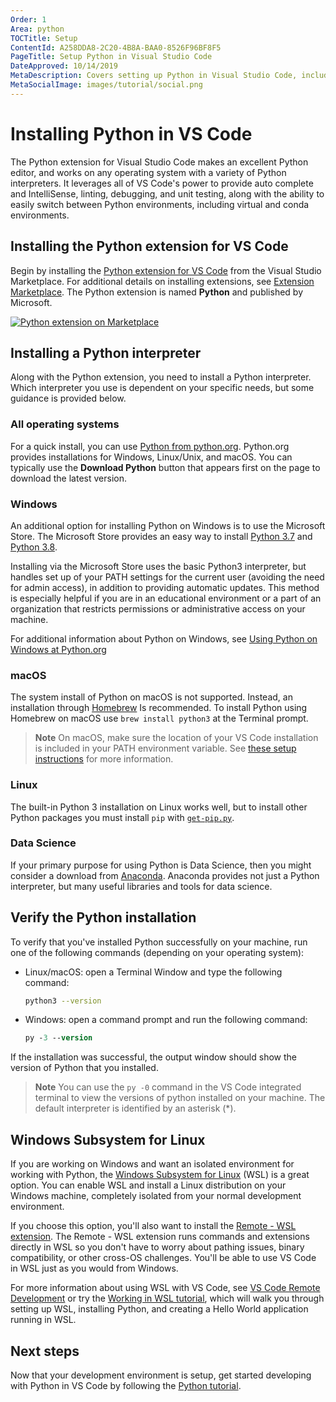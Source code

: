 ```yaml
---
Order: 1
Area: python
TOCTitle: Setup
ContentId: A258DDA8-2C20-4B8A-BAA0-8526F96BF8F5
PageTitle: Setup Python in Visual Studio Code
DateApproved: 10/14/2019
MetaDescription: Covers setting up Python in Visual Studio Code, including installing the extension and an interpreter.
MetaSocialImage: images/tutorial/social.png
---
```

# Installing Python in VS Code

The Python extension for Visual Studio Code makes an excellent Python editor, and works on any operating system with a variety of Python interpreters. It leverages all of VS Code's power to provide auto complete and IntelliSense, linting, debugging, and unit testing, along with the ability to easily switch between Python environments, including virtual and conda environments.

## Installing the Python extension for VS Code

Begin by installing the [Python extension for VS Code](https://marketplace.visualstudio.com/items?itemName=ms-python.python) from the Visual Studio Marketplace. For additional details on installing extensions, see [Extension Marketplace](/docs/editor/extension-gallery.md). The Python extension is named **Python** and published by Microsoft.

[![Python extension on Marketplace](images/setup/python-extension-marketplace.png)](https://marketplace.visualstudio.com/items?itemName=ms-python.python)

## Installing a Python interpreter

Along with the Python extension, you need to install a Python interpreter. Which interpreter you use is dependent on your specific needs, but some guidance is provided below.

### All operating systems

 For a quick install, you can use [Python from python.org](https://www.python.org/downloads/). Python.org provides installations for Windows, Linux/Unix, and macOS. You can typically use the **Download Python** button that appears first on the page to download the latest version.

### Windows

An additional option for installing Python on Windows is to use the Microsoft Store. The Microsoft Store provides an easy way to install [Python 3.7](https://www.microsoft.com/en-us/p/python-37/9nj46sx7x90p) and [Python 3.8](https://www.microsoft.com/en-us/p/python-38/9mssztt1n39l).

Installing via the Microsoft Store uses the basic Python3 interpreter, but handles set up of your PATH settings for the current user (avoiding the need for admin access), in addition to providing automatic updates. This method is especially helpful if you are in an educational environment or a part of an organization that restricts permissions or administrative access on your machine.

For additional information about Python on Windows, see [Using Python on Windows at Python.org](https://docs.python.org/3.7/using/windows.html)

### macOS

The system install of Python on macOS is not supported. Instead, an installation through [Homebrew](https://brew.sh/) Is recommended. To install Python using Homebrew on macOS use `brew install python3` at the Terminal prompt.

> **Note** On macOS, make sure the location of your VS Code installation is included in your PATH environment variable.  See [these setup instructions](/docs/setup/mac.md#launching-from-the-command-line) for more information.

### Linux

The built-in Python 3 installation on Linux works well, but to install other Python packages you must install `pip` with [`get-pip.py`](https://pip.pypa.io/en/stable/installing/#installing-with-get-pip-py).

### Data Science

If your primary purpose for using Python is Data Science, then you might consider a download from [Anaconda](https://www.anaconda.com/download/). Anaconda provides not just a Python interpreter, but many useful libraries and tools for data science.

## Verify the Python installation

To verify that you've installed Python successfully on your machine, run one of the following commands (depending on your operating system):

- Linux/macOS: open a Terminal Window and type the following command:

    ```bash
    python3 --version
    ```

- Windows: open a command prompt and run the following command:

    ```ps
    py -3 --version
    ```

If the installation was successful, the output window should show the version of Python that you installed.

   > **Note** You can use the `py -0` command in the VS Code integrated terminal to view the versions of python installed on your machine. The default interpreter is identified by an asterisk (*).

## Windows Subsystem for Linux

If you are working on Windows and want an isolated environment for working with Python, the [Windows Subsystem for Linux](https://docs.microsoft.com/windows/wsl/about) (WSL) is a great option. You can enable WSL and install a Linux distribution on your Windows machine, completely isolated from your normal development environment.

If you choose this option, you'll also want to install the [Remote - WSL extension](https://marketplace.visualstudio.com/items?itemName=ms-vscode-remote.remote-wsl). The Remote - WSL extension runs commands and extensions directly in WSL so you don't have to worry about pathing issues, binary compatibility, or other cross-OS challenges. You'll be able to use VS Code in WSL just as you would from Windows.

For more information about using WSL with VS Code, see [VS Code Remote Development](/docs/remote/remote-overview.md) or try the [Working in WSL tutorial](/remote-tutorials/wsl/getting-started.md), which will walk you through setting up WSL, installing Python, and creating a Hello World application running in WSL.

## Next steps

Now that your development environment is setup, get started developing with Python in VS Code by following the [Python tutorial](/docs/python/python-tutorial.md).
